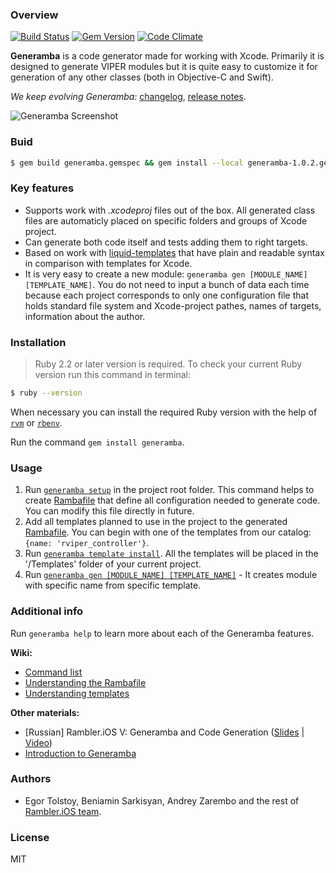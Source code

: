 ### Overview

[![Build Status](https://travis-ci.org/rambler-ios/Generamba.svg)](https://travis-ci.org/rambler-ios/Generamba)
[![Gem Version](https://badge.fury.io/rb/generamba.svg)](https://badge.fury.io/rb/generamba)
[![Code Climate](https://codeclimate.com/github/rambler-ios/Generamba/badges/gpa.svg)](https://codeclimate.com/github/rambler-ios/Generamba)

**Generamba** is a code generator made for working with Xcode. Primarily it is designed to generate VIPER modules but it is quite easy to customize it for generation of any other classes (both in Objective-C and Swift).

*We keep evolving Generamba:* [changelog](https://github.com/rambler-ios/Generamba/blob/develop/CHANGELOG.md), [release notes](https://github.com/rambler-ios/Generamba/releases).

![Generamba Screenshot](https://habrastorage.org/files/b98/770/b37/b98770b37dc54de98daf0e22fea38478.gif)

### Buid

```bash
$ gem build generamba.gemspec && gem install --local generamba-1.0.2.gem
```

### Key features

- Supports work with *.xcodeproj* files out of the box. All generated class files are automaticly placed on specific folders and groups of Xcode project.
- Can generate both code itself and tests adding them to right targets.
- Based on work with [liquid-templates](https://github.com/Shopify/liquid) that have plain and readable syntax in comparison with templates for Xcode.
- It is very easy to create a new module: `generamba gen [MODULE_NAME] [TEMPLATE_NAME]`. You do not need to input a bunch of data each time because each project corresponds to only one configuration file that holds standard file system and Xcode-project pathes, names of targets, information about the author.

### Installation

> Ruby 2.2 or later version is required. To check your current Ruby version run this command in terminal:
```bash
$ ruby --version
```
When necessary you can install the required Ruby version with the help of [`rvm`](http://octopress.org/docs/setup/rvm/) or [`rbenv`](http://octopress.org/docs/setup/rbenv/).

Run the command `gem install generamba`.

### Usage
1. Run [`generamba setup`](https://github.com/rambler-ios/Generamba/wiki/Available-Commands#basic-generamba-configuration) in the project root folder. This command helps to create [Rambafile](https://github.com/rambler-ios/Generamba/wiki/Rambafile-Structure) that define all configuration needed to generate code. You can modify this file directly in future.
2. Add all templates planned to use in the project to the generated [Rambafile](https://github.com/rambler-ios/Generamba/wiki/Rambafile-Structure). You can begin with one of the templates from our catalog: `{name: 'rviper_controller'}`.
3. Run [`generamba template install`](https://github.com/rambler-ios/Generamba/wiki/Available-Commands#template-installation). All the templates will be placed in the '/Templates' folder of your current project.
4. Run [`generamba gen [MODULE_NAME] [TEMPLATE_NAME]`](https://github.com/rambler-ios/Generamba/wiki/Available-Commands#module-generation) - It creates module with specific name from specific template.

### Additional info

Run `generamba help` to learn more about each of the Generamba features.

**Wiki:**
- [Command list](https://github.com/rambler-ios/Generamba/wiki/Available-Commands)
- [Understanding the Rambafile](https://github.com/rambler-ios/Generamba/wiki/Rambafile-Structure)
- [Understanding templates](https://github.com/rambler-ios/Generamba/wiki/Template-Structure)

**Other materials:**
- [Russian] Rambler.iOS V: Generamba and Code Generation ([Slides](http://www.slideshare.net/Rambler-iOS/viper-56423582) | [Video](http://www.youtube.com/watch?v=NXNiN9FaUnY))
- [Introduction to Generamba](http://etolstoy.com/2016/02/10/generamba/)

### Authors

- Egor Tolstoy, Beniamin Sarkisyan, Andrey Zarembo and the rest of [Rambler.iOS team](https://github.com/orgs/rambler-ios/people).

### License

MIT
